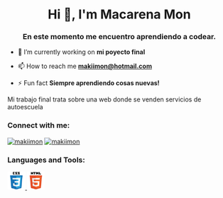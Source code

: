 <h1 align="center">Hi 👋, I'm Macarena Mon</h1>
<h3 align="center">En este momento me encuentro aprendiendo a codear.</h3>

- 🔭 I’m currently working on **mi poyecto final**

- 📫 How to reach me **makiimon@hotmail.com**

- ⚡ Fun fact **Siempre aprendiendo cosas nuevas!**

<p> Mi trabajo final trata sobre una web donde se venden servicios de autoescuela </p>

<h3 align="left">Connect with me:</h3>
<p align="left">
<a href="https://fb.com/makiimon" target="blank"><img align="center" src="https://raw.githubusercontent.com/rahuldkjain/github-profile-readme-generator/master/src/images/icons/Social/facebook.svg" alt="makiimon" height="30" width="40" /></a>
<a href="https://instagram.com/makiimon" target="blank"><img align="center" src="https://raw.githubusercontent.com/rahuldkjain/github-profile-readme-generator/master/src/images/icons/Social/instagram.svg" alt="makiimon" height="30" width="40" /></a>
</p>

<h3 align="left">Languages and Tools:</h3>
<p align="left"> <a href="https://www.w3schools.com/css/" target="_blank" rel="noreferrer"> <img src="https://raw.githubusercontent.com/devicons/devicon/master/icons/css3/css3-original-wordmark.svg" alt="css3" width="40" height="40"/> </a> <a href="https://www.w3.org/html/" target="_blank" rel="noreferrer"> <img src="https://raw.githubusercontent.com/devicons/devicon/master/icons/html5/html5-original-wordmark.svg" alt="html5" width="40" height="40"/> </a> </p>
